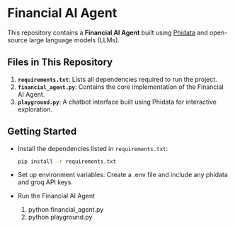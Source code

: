 # Financial AI Agent

This repository contains a **Financial AI Agent** built using [Phidata](https://phidata.com) and open-source large language models (LLMs).

## Files in This Repository
1. **`requirements.txt`**: Lists all dependencies required to run the project.
2. **`financial_agent.py`**: Contains the core implementation of the Financial AI Agent.
3. **`playground.py`**: A chatbot interface built using Phidata for interactive exploration.


## Getting Started
- Install the dependencies listed in `requirements.txt`:
  ```bash
  pip install -r requirements.txt

- Set up environment variables:
  Create a .env file and include any phidata and groq API keys.
  
- Run the Financial AI Agent
  1. python financial_agent.py 
  2. python playground.py
